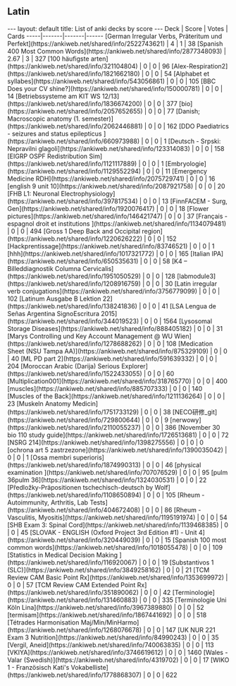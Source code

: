 <h2>Latin</h2>
---
layout: default
title: List of anki decks by score
---
Deck | Score | Votes | Cards
-----|-------|-------|------
[German Irregular Verbs, Präteritum und Perfekt](https://ankiweb.net/shared/info/2522743621) | 4 | 1 | 38
[Spanish 400 Most Common Words](https://ankiweb.net/shared/info/2877348093) | 2.67 | 3 | 327
[100 häufigste arten](https://ankiweb.net/shared/info/321104804) | 0 | 0 | 96
[Alex-Respiration2](https://ankiweb.net/shared/info/1821662180) | 0 | 0 | 54
[Alphabet et syllabes](https://ankiweb.net/shared/info/543056861) | 0 | 0 | 105
[BBC Does your CV shine?](https://ankiweb.net/shared/info/150000781) | 0 | 0 | 14
[Betriebssysteme am KIT WS 12/13](https://ankiweb.net/shared/info/1836674200) | 0 | 0 | 377
[bio](https://ankiweb.net/shared/info/2057652655) | 0 | 0 | 77
[Danish; Macroscopic anatomy (1. semester)](https://ankiweb.net/shared/info/2062446881) | 0 | 0 | 162
[DDO Paediatrics - seizures and status epilepticus ](https://ankiweb.net/shared/info/660973988) | 0 | 0 | 1
[Deutsch - Srpski: Nepravilni glagoli](https://ankiweb.net/shared/info/123314083) | 0 | 0 | 158
[EIGRP OSPF Redistribution Sim](https://ankiweb.net/shared/info/1121117889) | 0 | 0 | 1
[Embryologie](https://ankiweb.net/shared/info/1129552294) | 0 | 0 | 11
[Emergency Medicine RDH](https://ankiweb.net/shared/info/2075729741) | 0 | 0 | 16
[english 9 unit 10](https://ankiweb.net/shared/info/2087921758) | 0 | 0 | 20
[FHB L1: Neuronal Electrophysiology](https://ankiweb.net/shared/info/397817534) | 0 | 0 | 13
[FinnFACEM - Surg, Gen](https://ankiweb.net/shared/info/1920076417) | 0 | 0 | 18
[Flower pictures](https://ankiweb.net/shared/info/146421747) | 0 | 0 | 37
[Français - espagnol droit et institutions ](https://ankiweb.net/shared/info/1134079481) | 0 | 0 | 494
[Gross 1 Deep Back and Occipital region](https://ankiweb.net/shared/info/1220626222) | 0 | 0 | 152
[Hackprentissage](https://ankiweb.net/shared/info/83746521) | 0 | 0 | 1
[hhh](https://ankiweb.net/shared/info/1017321772) | 0 | 0 | 165
[Italian IPA](https://ankiweb.net/shared/info/650535631) | 0 | 0 | 58
[K4 – Billeddiagnostik Columna Cervicalis](https://ankiweb.net/shared/info/1951050529) | 0 | 0 | 128
[labmodule3](https://ankiweb.net/shared/info/1208916759) | 0 | 0 | 30
[Latin irregular verb conjugations](https://ankiweb.net/shared/info/3756779099) | 0 | 0 | 102
[Latinum Ausgabe B Lektion 22](https://ankiweb.net/shared/info/138241836) | 0 | 0 | 41
[LSA Lengua de Señas Argentina SignoEscritura 2015](https://ankiweb.net/shared/info/344019523) | 0 | 0 | 1564
[Lysosomal Storage Diseases](https://ankiweb.net/shared/info/888405182) | 0 | 0 | 31
[Marys Controlling und Key Account Management @ WU Wien](https://ankiweb.net/shared/info/1278688262) | 0 | 0 | 108
[Medication Sheet (NSU Tampa AA)](https://ankiweb.net/shared/info/875329109) | 0 | 0 | 40
[ML PD part 2](https://ankiweb.net/shared/info/591639332) | 0 | 0 | 204
[Moroccan Arabic (Darija) Serious Explorer](https://ankiweb.net/shared/info/1522433055) | 0 | 0 | 60
[Multiplication001](https://ankiweb.net/shared/info/318765770) | 0 | 0 | 400
[muscles](https://ankiweb.net/shared/info/885707333) | 0 | 0 | 140
[Muscles of the Back](https://ankiweb.net/shared/info/1211136264) | 0 | 0 | 23
[Muskeln Anatomy Medicin](https://ankiweb.net/shared/info/1751733129) | 0 | 0 | 38
[NECO研修_git](https://ankiweb.net/shared/info/729800644) | 0 | 0 | 9
[nerwowy](https://ankiweb.net/shared/info/2110055237) | 0 | 0 | 386
[November 30 bio 110 study guide](https://ankiweb.net/shared/info/1726513681) | 0 | 0 | 72
[NSRG 214](https://ankiweb.net/shared/info/1398275556) | 0 | 0 | 0
[ochrona art 5 zastrzezone](https://ankiweb.net/shared/info/1390035042) | 0 | 0 | 1
[Ossa membri superioris](https://ankiweb.net/shared/info/1874990313) | 0 | 0 | 46
[physical examination ](https://ankiweb.net/shared/info/707076529) | 0 | 0 | 95
[pulm 36pulm 36](https://ankiweb.net/shared/info/1324030531) | 0 | 0 | 22
[Předložky-Präpositionen tschechisch-deutsch by Wolf](https://ankiweb.net/shared/info/1108650894) | 0 | 0 | 105
[Rheum - Autoimmunity, Arthritis, Lab Tests](https://ankiweb.net/shared/info/404672408) | 0 | 0 | 86
[Rheum - Vasculitis, Myositis](https://ankiweb.net/shared/info/1195191974) | 0 | 0 | 54
[SHB Exam 3: Spinal Cord](https://ankiweb.net/shared/info/1139468385) | 0 | 0 | 45
[SLOVAK - ENGLISH (Oxford Project 3rd Edition #1) - Unit 4](https://ankiweb.net/shared/info/320449039) | 0 | 0 | 15
[Spanish 100 most common words](https://ankiweb.net/shared/info/1018055478) | 0 | 0 | 109
[Statistics in Medical Decision Making	](https://ankiweb.net/shared/info/116920067) | 0 | 0 | 19
[Substantivos 1 (SLC)](https://ankiweb.net/shared/info/3849258162) | 0 | 0 | 21
[TCM Review CAM Basic Point Rx](https://ankiweb.net/shared/info/1353699972) | 0 | 0 | 57
[TCM Review CAM Extended Point Rx](https://ankiweb.net/shared/info/351890062) | 0 | 0 | 42
[Terminologie](https://ankiweb.net/shared/info/131460883) | 0 | 0 | 335
[Terminologie Uni Köln Lina](https://ankiweb.net/shared/info/3967389880) | 0 | 0 | 52
[termisam](https://ankiweb.net/shared/info/1867441692) | 0 | 0 | 518
[Tétrades Harmonisation Maj/Min/MinHarmo](https://ankiweb.net/shared/info/1268076678) | 0 | 0 | 147
[UK NUR 221 Exam 3 Nutrition](https://ankiweb.net/shared/info/84990243) | 0 | 0 | 35
[Vergil, Aneid](https://ankiweb.net/shared/info/740063835) | 0 | 0 | 113
[VKIYA](https://ankiweb.net/shared/info/3746619612) | 0 | 0 | 1460
[Wales - Valar (Swedish)](https://ankiweb.net/shared/info/4319702) | 0 | 0 | 17
[WIKO 1 - Französisch Kati's Vokabelliste](https://ankiweb.net/shared/info/1778868307) | 0 | 0 | 622
